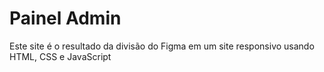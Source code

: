# Painel Admin
Este site é o resultado da divisão do Figma em um site responsivo usando HTML, CSS e JavaScript
